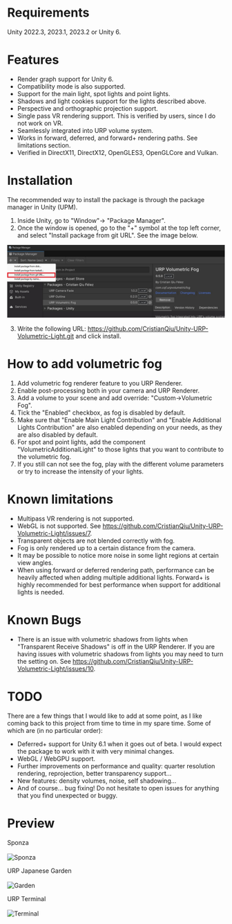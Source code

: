 # Requirements

Unity 2022.3, 2023.1, 2023.2 or Unity 6.

# Features

* Render graph support for Unity 6.
* Compatibility mode is also supported.
* Support for the main light, spot lights and point lights.
* Shadows and light cookies support for the lights described above.
* Perspective and orthographic projection support.
* Single pass VR rendering support. This is verified by users, since I do not work on VR.
* Seamlessly integrated into URP volume system.
* Works in forward, deferred, and forward+ rendering paths. See limitations section. 
* Verified in DirectX11, DirectX12, OpenGLES3, OpenGLCore and Vulkan.

# Installation

The recommended way to install the package is through the package manager in Unity (UPM).
1. Inside Unity, go to "Window"-> "Package Manager".
2. Once the window is opened, go to the "+" symbol at the top left corner, and select "Install package from git URL". See the image below.

![Install](https://github.com/CristianQiu/Unity-Packages-Gifs/blob/main/URP-Volumetric-Light/UPM1.jpg)

3. Write the following URL: https://github.com/CristianQiu/Unity-URP-Volumetric-Light.git and click install.

# How to add volumetric fog

1. Add volumetric fog renderer feature to you URP Renderer.
2. Enable post-processing both in your camera and URP Renderer.
3. Add a volume to your scene and add override: "Custom->Volumetric Fog".
4. Tick the "Enabled" checkbox, as fog is disabled by default.
5. Make sure that "Enable Main Light Contribution" and "Enable Additional Lights Contribution" are also enabled depending on your needs, as they are also disabled by default.
6. For spot and point lights, add the component "VolumetricAdditionalLight" to those lights that you want to contribute to the volumetric fog.
7. If you still can not see the fog, play with the different volume parameters or try to increase the intensity of your lights.

# Known limitations

* Multipass VR rendering is not supported.
* WebGL is not supported. See https://github.com/CristianQiu/Unity-URP-Volumetric-Light/issues/7.
* Transparent objects are not blended correctly with fog.
* Fog is only rendered up to a certain distance from the camera.
* It may be possible to notice more noise in some light regions at certain view angles.
* When using forward or deferred rendering path, performance can be heavily affected when adding multiple additional lights. Forward+ is highly recommended for best performance when support for additional lights is needed.

# Known Bugs

* There is an issue with volumetric shadows from lights when "Transparent Receive Shadows" is off in the URP Renderer. If you are having issues with volumetric shadows from lights you may need to turn the setting on. See https://github.com/CristianQiu/Unity-URP-Volumetric-Light/issues/10.

# TODO

There are a few things that I would like to add at some point, as I like coming back to this project from time to time in my spare time.
Some of which are (in no particular order):

* Deferred+ support for Unity 6.1 when it goes out of beta. I would expect the package to work with it with very minimal changes.
* WebGL / WebGPU support.
* Further improvements on performance and quality: quarter resolution rendering, reprojection, better transparency support...
* New features: density volumes, noise, self shadowing...
* And of course... bug fixing! Do not hesitate to open issues for anything that you find unexpected or buggy.

# Preview

Sponza <br><br>
![Sponza](https://github.com/CristianQiu/Unity-Packages-Gifs/blob/main/URP-Volumetric-Light/Sponza.gif)

URP Japanese Garden<br><br>
![Garden](https://github.com/CristianQiu/Unity-Packages-Gifs/blob/main/URP-Volumetric-Light/Garden.gif)

URP Terminal<br><br>
![Terminal](https://github.com/CristianQiu/Unity-Packages-Gifs/blob/main/URP-Volumetric-Light/Terminal.gif)